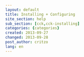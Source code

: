 ```yaml
---
layout: default
title: Installing + Configuring
site_section: help
sub_section: [cck,cck-installing]
categories: {categories}
created: 2013-09-27
changed: 2013-09-28
post_author: critzo
lang: en
---
```

 
